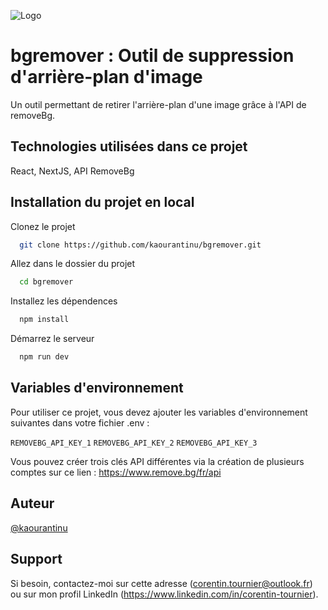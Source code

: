 ![Logo](https://www.corentintournier.fr/_next/image?url=%2Fbgremoverwebsite.png&w=3840&q=75)


# bgremover : Outil de suppression d'arrière-plan d'image

Un outil permettant de retirer l'arrière-plan d'une image grâce à l'API de removeBg.

## Technologies utilisées dans ce projet

React, NextJS, API RemoveBg


## Installation du projet en local

Clonez le projet

```bash
  git clone https://github.com/kaourantinu/bgremover.git
```

Allez dans le dossier du projet

```bash
  cd bgremover
```

Installez les dépendences

```bash
  npm install
```

Démarrez le serveur

```bash
  npm run dev
```


## Variables d'environnement

Pour utiliser ce projet, vous devez ajouter les variables d'environnement suivantes dans votre fichier .env :

`REMOVEBG_API_KEY_1`
`REMOVEBG_API_KEY_2`
`REMOVEBG_API_KEY_3`

Vous pouvez créer trois clés API différentes via la création de plusieurs comptes sur ce lien : https://www.remove.bg/fr/api


## Auteur

[@kaourantinu](https://www.github.com/kaourantinu)


## Support

Si besoin, contactez-moi sur cette adresse (corentin.tournier@outlook.fr) ou sur mon profil LinkedIn (https://www.linkedin.com/in/corentin-tournier).

